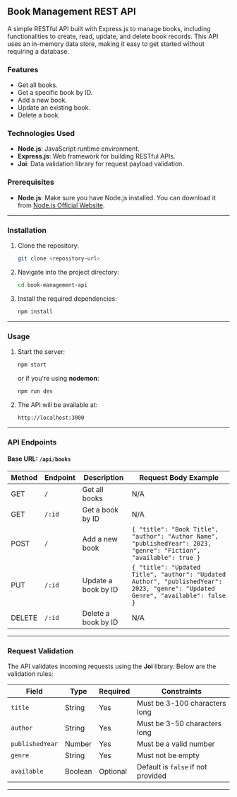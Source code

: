 ## **Book Management REST API**

A simple RESTful API built with Express.js to manage books, including functionalities to create, read, update, and delete book records. This API uses an in-memory data store, making it easy to get started without requiring a database.


### **Features**
- Get all books.
- Get a specific book by ID.
- Add a new book.
- Update an existing book.
- Delete a book.


### **Technologies Used**
- **Node.js**: JavaScript runtime environment.
- **Express.js**: Web framework for building RESTful APIs.
- **Joi**: Data validation library for request payload validation.


### **Prerequisites**
- **Node.js**: Make sure you have Node.js installed. You can download it from [Node.js Official Website](https://nodejs.org/).

---

### **Installation**

1. Clone the repository:
   ```bash
   git clone <repository-url>
   ```
2. Navigate into the project directory:
   ```bash
   cd book-management-api
   ```
3. Install the required dependencies:
   ```bash
   npm install
   ```

---

### **Usage**

1. Start the server:
   ```bash
   npm start
   ```
   or if you're using **nodemon**:
   ```bash
   npm run dev
   ```

2. The API will be available at:
   ```
   http://localhost:3000
   ```

---

### **API Endpoints**

#### **Base URL**: `/api/books`

| Method | Endpoint           | Description                   | Request Body Example                                                                                                   |
|--------|--------------------|-------------------------------|-----------------------------------------------------------------------------------------------------------------------|
| GET    | `/`                | Get all books                | N/A                                                                                                                   |
| GET    | `/:id`             | Get a book by ID             | N/A                                                                                                                   |
| POST   | `/`                | Add a new book               | `{ "title": "Book Title", "author": "Author Name", "publishedYear": 2023, "genre": "Fiction", "available": true }`    |
| PUT    | `/:id`             | Update a book by ID          | `{ "title": "Updated Title", "author": "Updated Author", "publishedYear": 2023, "genre": "Updated Genre", "available": false }` |
| DELETE | `/:id`             | Delete a book by ID          | N/A                                                                                                                   |

---

### **Request Validation**
The API validates incoming requests using the **Joi** library. Below are the validation rules:

| Field           | Type    | Required | Constraints                              |
|------------------|---------|----------|------------------------------------------|
| `title`         | String  | Yes      | Must be 3-100 characters long            |
| `author`        | String  | Yes      | Must be 3-50 characters long             |
| `publishedYear` | Number  | Yes      | Must be a valid number                   |
| `genre`         | String  | Yes      | Must not be empty                        |
| `available`     | Boolean | Optional | Default is `false` if not provided       |

---

